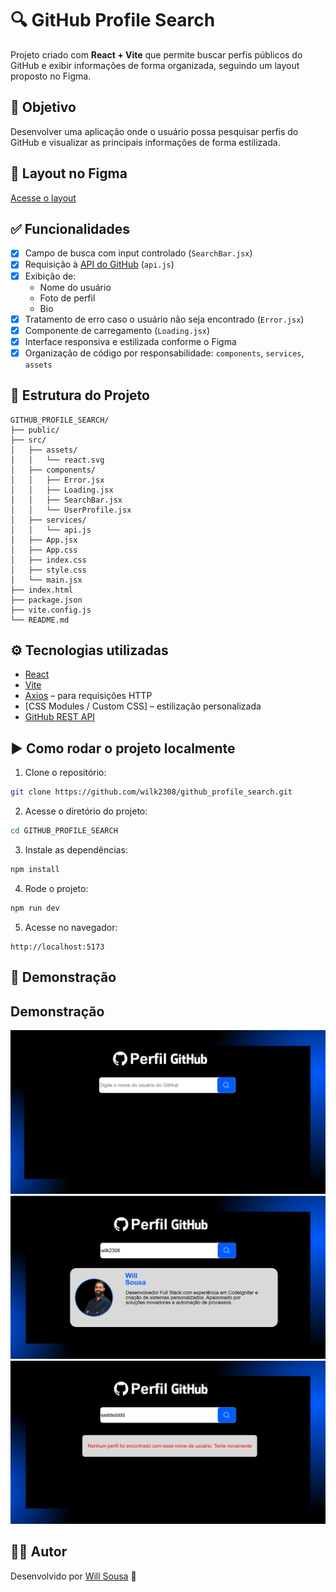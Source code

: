 
# 🔍 GitHub Profile Search

Projeto criado com **React + Vite** que permite buscar perfis públicos do GitHub e exibir informações de forma organizada, seguindo um layout proposto no Figma.

## 📝 Objetivo

Desenvolver uma aplicação onde o usuário possa pesquisar perfis do GitHub e visualizar as principais informações de forma estilizada.

## 🎨 Layout no Figma

[Acesse o layout](https://www.figma.com/proto/DqtFxC6312M32mLt8FpJjq/inovation-class?page-id=22%3A2864&node-id=22-4293&viewport=359%2C115%2C0.25&t=SHsEqEgaMrXGMKwv-1&scaling=scale-down-width&content-scaling=fixed&starting-point-node-id=22%3A4293&show-proto-sidebar=1)

## ✅ Funcionalidades

- [x] Campo de busca com input controlado (`SearchBar.jsx`)
- [x] Requisição à [API do GitHub](https://api.github.com/users/{username}) (`api.js`)
- [x] Exibição de:
  - Nome do usuário
  - Foto de perfil
  - Bio
- [x] Tratamento de erro caso o usuário não seja encontrado (`Error.jsx`)
- [x] Componente de carregamento (`Loading.jsx`)
- [x] Interface responsiva e estilizada conforme o Figma
- [x] Organização de código por responsabilidade: `components`, `services`, `assets`

## 📂 Estrutura do Projeto

```
GITHUB_PROFILE_SEARCH/
├── public/
├── src/
│   ├── assets/
│   │   └── react.svg
│   ├── components/
│   │   ├── Error.jsx
│   │   ├── Loading.jsx
│   │   ├── SearchBar.jsx
│   │   └── UserProfile.jsx
│   ├── services/
│   │   └── api.js
│   ├── App.jsx
│   ├── App.css
│   ├── index.css
│   ├── style.css
│   └── main.jsx
├── index.html
├── package.json
├── vite.config.js
└── README.md
```

## ⚙️ Tecnologias utilizadas

- [React](https://reactjs.org/)
- [Vite](https://vitejs.dev/)
- [Axios](https://axios-http.com/) – para requisições HTTP
- [CSS Modules / Custom CSS] – estilização personalizada
- [GitHub REST API](https://docs.github.com/en/rest/users/users?apiVersion=2022-11-28)

## ▶️ Como rodar o projeto localmente

1. Clone o repositório:
```bash
git clone https://github.com/wilk2308/github_profile_search.git
```

2. Acesse o diretório do projeto:
```bash
cd GITHUB_PROFILE_SEARCH
```

3. Instale as dependências:
```bash
npm install
```

4. Rode o projeto:
```bash
npm run dev
```

5. Acesse no navegador:
```
http://localhost:5173
```

## 📸 Demonstração

##  Demonstração

![Descrição da imagem](public/1.png)
![Descrição da imagem](public/2.png)
![Descrição da imagem](public/3.png)



## 👨‍💻 Autor

Desenvolvido por [Will Sousa](https://github.com/wilk2308/) 🚀
